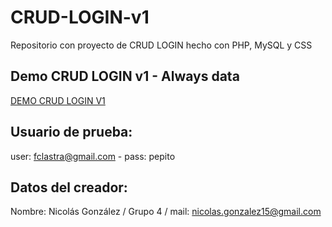 # CRUD-LOGIN-v1
Repositorio con proyecto de CRUD LOGIN hecho con PHP, MySQL y CSS

## Demo CRUD LOGIN v1 - Always data
[DEMO CRUD LOGIN V1](https://ninophp.alwaysdata.net/crud-login/login.php)

## Usuario de prueba:
user: fclastra@gmail.com - pass: pepito

## Datos del creador:
Nombre: Nicolás González / Grupo 4 / mail: nicolas.gonzalez15@gmail.com
